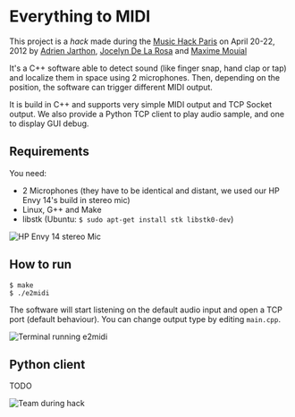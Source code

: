 Everything to MIDI
==================

This project is a *hack* made during the [Music Hack Paris](http://www.musichackparis.org/) on April 20-22, 2012 by [Adrien Jarthon](https://github.com/jarthod), [Jocelyn De La Rosa](https://github.com/dreewoo) and [Maxime Mouial](https://github.com/hush-hush)

It's a C++ software able to detect sound (like finger snap, hand clap or tap) and localize them in space using 2 microphones. Then, depending on the position, the software can trigger different MIDI output.

It is build in C++ and supports very simple MIDI output and TCP Socket output.
We also provide a Python TCP client to play audio sample, and one to display GUI debug.

Requirements
------------

You need:
- 2 Microphones (they have to be identical and distant, we used our HP Envy 14's build in stereo mic)
- Linux, G++ and Make
- libstk (Ubuntu: `$ sudo apt-get install stk libstk0-dev`)

![HP Envy 14 stereo Mic](http://photo.rootbox.fr/files/13051_large.jpg)

How to run
----------

    $ make
    $ ./e2midi

The software will start listening on the default audio input and open a TCP port (default behaviour). You can change output type by editing `main.cpp`.

![Terminal running e2midi](http://photo.rootbox.fr/files/13052_large.jpg)

Python client
-------------

TODO

![Team during hack](http://photo.rootbox.fr/files/12976_large.jpg)
